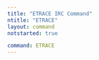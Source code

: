 ```yaml
---
title: "ETRACE IRC Command"
ntitle: "ETRACE"
layout: command
notstarted: true

command: ETRACE
---
```

